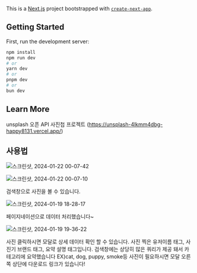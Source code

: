 This is a [Next.js](https://nextjs.org/) project bootstrapped with [`create-next-app`](https://github.com/vercel/next.js/tree/canary/packages/create-next-app).

## Getting Started

First, run the development server:

```bash
npm install
npm run dev
# or
yarn dev
# or
pnpm dev
# or
bun dev
```



## Learn More

unsplash 오픈 API 사진첩 프로젝트
(https://unsplash-4lkmm4dbg-happy8131.vercel.app/)

## 사용법
![스크린샷, 2024-01-22 00-07-42](https://github.com/happy8131/unsplash/assets/70251881/105259a0-6565-4dd9-89f7-19cb39d7d963)

![스크린샷, 2024-01-22 00-07-10](https://github.com/happy8131/unsplash/assets/70251881/ff977ba6-e85d-488c-af4b-65a2d358d779)



검색창으로 사진을 볼 수 있습니다.

![스크린샷, 2024-01-19 18-28-17](https://github.com/happy8131/unsplash/assets/70251881/4fc315c9-6a72-4507-8f01-d1bbcb3ae733)

페이지네이션으로 데이터 처리했습니다~

![스크린샷, 2024-01-19 19-36-22](https://github.com/happy8131/unsplash/assets/70251881/69c8ce80-6244-4c0d-b652-628bde1f3532)

사진 클릭하시면 모달로 상세 데이터 확인 할 수 있습니다. 사진 찍은 유저이름 태그, 사진기 브랜드 태그, 요약 설명 태그입니다.
검색창에는 상당히 많은 쿼리가 제공 돼서 카테고리에 요약했습니다 EX)cat, dog, puppy, smoke등 사진이 필요하시면 모달 오른쪽 상단에 다운로드 링크가 있습니다!


